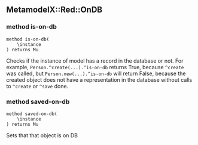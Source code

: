 MetamodelX::Red::OnDB
---------------------

### method is-on-db

```perl6
method is-on-db(
    \instance
) returns Mu
```

Checks if the instance of model has a record in the database or not. For example, `Person.^create(...).^is-on-db` returns True, because `^create` was called, but `Person.new(...).^is-on-db` will return False, because the created object does not have a representation in the database without calls to `^create` or `^save` done.

### method saved-on-db

```perl6
method saved-on-db(
    \instance
) returns Mu
```

Sets that that object is on DB

